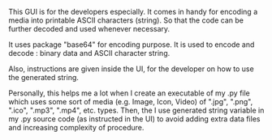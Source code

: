 This GUI is for the developers especially.
It comes in handy for encoding a media into printable ASCII characters (string).
So that the code can be further decoded and used whenever necessary.

It uses package "base64" for encoding purpose.
It is used to encode and decode : binary data and  ASCII character string.

Also, instructions are given inside the UI, for the developer on how to use the generated string.

Personally, this helps me a lot when I create an executable of my .py file 
which uses some sort of media (e.g. Image, Icon, Video) of ".jpg", ".png", ".ico", ".mp3", ".mp4", etc. types.
Then, the I use generated string variable in my .py source code (as instructed in the UI) to avoid adding extra data files and increasing complexity of procedure.
